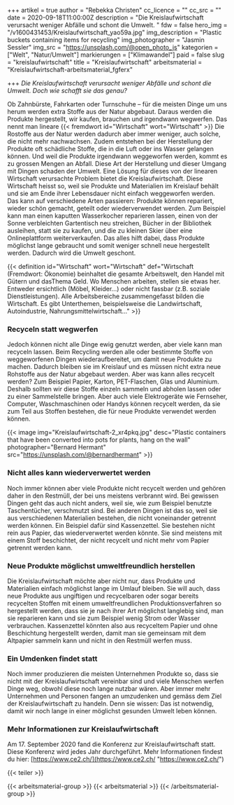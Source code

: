 +++
artikel = true
author = "Rebekka Christen"
cc_licence = ""
cc_src = ""
date = 2020-09-18T11:00:00Z
description = "Die Kreislaufwirtschaft verursacht weniger Abfälle und schont die Umwelt. "
fdw = false
hero_img = "/v1600431453/Kreislaufwirtschaft_yao59a.jpg"
img_description = "Plastic buckets containing items for recycling"
img_photographer = "Jasmin Sessler"
img_src = "https://unsplash.com/@open_photo_js"
kategorien = ["Welt", "Natur/Umwelt"]
markierungen = ["Klimawandel"]
paid = false
slug = "kreislaufwirtschaft"
title = "Kreislaufwirtschaft"
arbeitsmaterial = "Kreislaufwirtschaft-arbeitsmaterial_fgferx"

+++
_Die Kreislaufwirtschaft verursacht weniger Abfälle und schont die Umwelt. Doch wie schafft sie das genau?_

Ob Zahnbürste, Fahrkarten oder Turnschuhe – für die meisten Dinge um uns herum werden extra Stoffe aus der Natur abgebaut. Daraus werden die Produkte hergestellt, wir kaufen, brauchen und irgendwann wegwerfen. Das nennt man lineare {{< fremdwort id="Wirtschaft" wort="Wirtschaft" >}} Die Rostoffe aus der Natur werden dadurch aber immer weniger, auch solche, die nicht mehr nachwachsen. Zudem entstehen bei der Herstellung der Produkte oft schädliche Stoffe, die in die Luft oder ins Wasser gelangen können. Und weil die Produkte irgendwann weggeworfen werden, kommt es zu grossen Mengen an Abfall. Diese Art der Herstellung und dieser Umgang mit Dingen schaden der Umwelt. Eine Lösung für dieses von der linearen Wirtschaft verursachte Problem bietet die Kreislaufwirtschaft. Diese Wirtschaft heisst so, weil sie Produkte und Materialien im Kreislauf behält und sie am Ende ihrer Lebensdauer nicht einfach weggeworfen werden. Das kann auf verschiedene Arten passieren: Produkte können repariert, wieder schön gemacht, geteilt oder wiederverwendet werden. Zum Beispiel kann man einen kaputten Wasserkocher reparieren lassen, einen von der Sonne verbleichten Gartentisch neu streichen, Bücher in der Bibliothek ausleihen, statt sie zu kaufen, und die zu kleinen Skier über eine Onlineplattform weiterverkaufen. Das alles hilft dabei, dass Produkte möglichst lange gebraucht und somit weniger schnell neue hergestellt werden. Dadurch wird die Umwelt geschont.

{{< definition id="Wirtschaft" wort="Wirtschaft" def="Wirtschaft (Fremdwort: Ökonomie) beinhaltet die gesamte Arbeitswelt, den Handel mit Gütern und dasThema Geld. Wo Menschen arbeiten, stellen sie etwas her. Entweder ersichtlich (Möbel, Kleider...) oder nicht fassbar (z.B. soziale Dienstleistungen). Alle Arbeitsbereiche zusammengefasst bilden die Wirtschaft. Es gibt Unterthemen, beispielsweise die Landwirtschaft, Autoindustrie, Nahrungsmittelwirtschaft..." >}}

### Recyceln statt wegwerfen

Jedoch können nicht alle Dinge ewig genutzt werden, aber viele kann man recyceln lassen. Beim Recycling werden alle oder bestimmte Stoffe von weggeworfenen Dingen wiederaufbereitet, um damit neue Produkte zu machen. Dadurch bleiben sie im Kreislauf und es müssen nicht extra neue Rohstoffe aus der Natur abgebaut werden. Aber was kann alles recycelt werden? Zum Beispiel Papier, Karton, PET-Flaschen, Glas und Aluminium. Deshalb sollten wir diese Stoffe einzeln sammeln und abholen lassen oder zu einer Sammelstelle bringen. Aber auch viele Elektrogeräte wie Fernseher, Computer, Waschmaschinen oder Handys können recycelt werden, da sie zum Teil aus Stoffen bestehen, die für neue Produkte verwendet werden können.

{{< image img="Kreislaufwirtschaft-2_xr4pkq.jpg" desc="Plastic containers that have been converted into pots for plants, hang on the wall" photographer="Bernard Hermant" src="https://unsplash.com/@bernardhermant" >}}

### Nicht alles kann wiederverwertet werden

Noch immer können aber viele Produkte nicht recycelt werden und gehören daher in den Restmüll, der bei uns meistens verbrannt wird. Bei gewissen Dingen geht das auch nicht anders, weil sie, wie zum Beispiel benutzte Taschentücher, verschmutzt sind. Bei anderen Dingen ist das so, weil sie aus verschiedenen Materialien bestehen, die nicht voneinander getrennt werden können. Ein Beispiel dafür sind Kassenzettel. Sie bestehen nicht rein aus Papier, das wiederverwertet werden könnte. Sie sind meistens mit einem Stoff beschichtet, der nicht recycelt und nicht mehr vom Papier getrennt werden kann.

### Neue Produkte möglichst umweltfreundlich herstellen

Die Kreislaufwirtschaft möchte aber nicht nur, dass Produkte und Materialien einfach möglichst lange im Umlauf bleiben. Sie will auch, dass neue Produkte aus ungiftigen und recycelbaren oder sogar bereits recycelten Stoffen mit einem umweltfreundlichen Produktionsverfahren so hergestellt werden, dass sie je nach ihrer Art möglichst langlebig sind, man sie reparieren kann und sie zum Beispiel wenig Strom oder Wasser verbrauchen. Kassenzettel könnten also aus recyceltem Papier und ohne Beschichtung hergestellt werden, damit man sie gemeinsam mit dem Altpapier sammeln kann und nicht in den Restmüll werfen muss.

### Ein Umdenken findet statt

Noch immer produzieren die meisten Unternehmen Produkte so, dass sie nicht mit der Kreislaufwirtschaft vereinbar sind und viele Menschen werfen Dinge weg, obwohl diese noch lange nutzbar wären. Aber immer mehr Unternehmen und Personen fangen an umzudenken und gemäss dem Ziel der Kreislaufwirtschaft zu handeln. Denn sie wissen: Das ist notwendig, damit wir noch lange in einer möglichst gesunden Umwelt leben können.

### Mehr Informationen zur Kreislaufwirtschaft

Am 17. September 2020 fand die Konferenz zur Kreislaufwirtschaft statt. Diese Konferenz wird jedes Jahr durchgeführt. Mehr Informationen findest du hier: [https://www.ce2.ch/](https://www.ce2.ch/ "https://www.ce2.ch/")

{{< teiler >}}

{{< arbeitsmaterial-group >}}
{{< arbeitsmaterial >}}
{{< /arbeitsmaterial-group >}}
